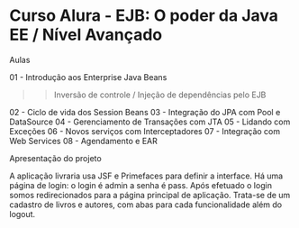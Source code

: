 # Curso Alura - EJB: O poder da Java EE / Nível Avançado

Aulas

01 - Introdução aos Enterprise Java Beans
>> Inversão de controle / Injeção de dependências pelo EJB

02 - Ciclo de vida dos Session Beans
03 - Integração do JPA com Pool e DataSource
04 - Gerenciamento de Transações com JTA
05 - Lidando com Exceções
06 - Novos serviços com Interceptadores
07 - Integração com Web Services
08 - Agendamento e EAR

Apresentação do projeto

A aplicação livraria usa JSF e Primefaces para definir a interface. 
Há uma página de login: o login é admin a senha é pass. 
Após efetuado o login somos redirecionados para a página principal de aplicação. 
Trata-se de um cadastro de livros e autores, com abas para cada funcionalidade além do logout. 


